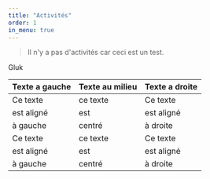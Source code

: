```yaml
---
title: "Activités"
order: 1
in_menu: true
---
```

>Il n'y a pas d'activités car ceci est un test.


Gluk 


| Texte a gauche | Texte au milieu | Texte a droite|
|:------------------|:------------------|:----------------|
| Ce texte          | ce texte           | Ce texte        |
| est aligné        | est                  | est aligné      |
| à gauche         | centré             | à droite         | 
| Ce texte         | ce texte        | Ce texte        |
| est aligné       | est             | est aligné      |
| à gauche         | centré          | à droite        | 